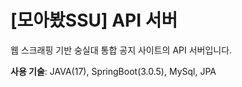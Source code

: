 # [모아봤SSU] API 서버

웹 스크래핑 기반 숭실대 통합 공지 사이트의 API 서버입니다.

**사용 기술**:  JAVA(17), SpringBoot(3.0.5), MySql, JPA
